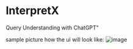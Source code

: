 # InterpretX
 Query Understanding with ChatGPT"

 sample picture how the ui will look like: 
![image](https://github.com/Sameer103/InterpretX/assets/79912125/c014400a-a3db-4a37-9400-670e87b30c62)
